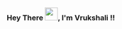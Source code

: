 ### Hey There <img src="https://github.com/TheDudeThatCode/TheDudeThatCode/blob/master/Assets/Hi.gif" width="29px">, I'm Vrukshali !!

<!--
**Vrukshali-26/Vrukshali-26** is a ✨ _special_ ✨ repository because its `README.md` (this file) appears on your GitHub profile.

### About Me 🤠
🎓 I'm currently a junior pursuing my Bachelors in Computer Science & Engineering.
😎 I love learning new stuffs !!

### My Learnings 🔭
🌱 I’m currently mastering and intergrating all the emerging technologies under the guidance of [Vimal Daga](https://www.linkedin.com/in/vimaldaga/) sir. 📖 📚

### My Stuff 😄

⚡  **ANSIBLE**  ⚡

[] [Configure Hadoop and start cluster service using Ansible Playbook](https://www.linkedin.com/posts/vrukshali-torawane-4172bb1a0_arth-task11-task-activity-6738392740834492416-amR8)
[] [Use Ansible playbook in AWS to Configure Reverse Proxy i.e. Haproxy and update it's configuration file automatically on each time new Managed node (Configured With Apache Webserver) join the inventory](https://www.linkedin.com/posts/vrukshali-torawane-4172bb1a0_haproxy-load-balancer-configuration-using-activity-6743039139173691392-hZUP)

### Let's Connect 🤝🏻🤝🏻 
<a href="https://www.linkedin.com/in/vrukshali-torawane-4172bb1a0/">
  <img align="left" width="24px" src="https://cdn.jsdelivr.net/npm/simple-icons@v3/icons/linkedin.svg"  />
</a>
<a href="https://twitter.com/vrukshali77">
  <img align="left" width="26px" src="https://cdn.jsdelivr.net/npm/simple-icons@v3/icons/twitter.svg" />
</a>
<a href="mailto:vrukshalitorawane@gmail.com">
  <img align="left" width="26px" src="https://cdn.jsdelivr.net/npm/simple-icons@v3/icons/gmail.svg" />
</a>
<a href="https://vrukshalitorawane.medium.com/">
  <img align="left" width="26px" src="https://cdn.jsdelivr.net/npm/simple-icons@v3/icons/medium.svg" />
</a>

